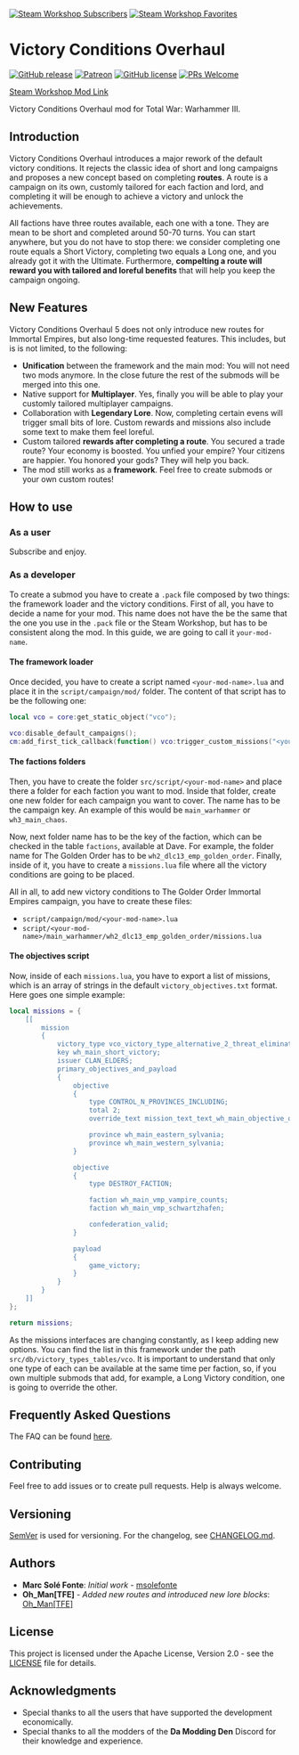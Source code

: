 [![Steam Workshop Subscribers](https://img.shields.io/endpoint?style=for-the-badge&url=https%3A%2F%2Fshieldsio-steam-workshop.jross.me%2F2858059010%2Fsubscriptions-text)](https://steamcommunity.com/sharedfiles/filedetails/?id=2858059010)
[![Steam Workshop Favorites](https://img.shields.io/endpoint?style=for-the-badge&url=https%3A%2F%2Fshieldsio-steam-workshop.jross.me%2F2858059010%2Ffavourites-text)](https://steamcommunity.com/sharedfiles/filedetails/?id=2858059010)

# Victory Conditions Overhaul

[![GitHub release](https://img.shields.io/github/release/msolefonte/vco.svg?style=flat)](https://GitHub.com/msolefonte/vco/releases/)
[![Patreon](https://img.shields.io/endpoint.svg?url=https%3A%2F%2Fshieldsio-patreon.vercel.app%2Fapi%3Fusername%3Dwolfylpdc%26type%3Dpatrons&style=flat)](https://www.patreon.com/wolfylpdc)
[![GitHub license](https://img.shields.io/github/license/msolefonte/vco?style=flat)](https://github.com/msolefonte/vco/blob/master/LICENSE)
[![PRs Welcome](https://img.shields.io/badge/PRs-welcome-brightgreen.svg?style=flat)](http://makeapullrequest.com)

[Steam Workshop Mod Link](https://steamcommunity.com/workshop/filedetails/?id=2858059010)

Victory Conditions Overhaul mod for Total War: Warhammer III.

## Introduction

Victory Conditions Overhaul introduces a major rework of the default victory conditions. It rejects the classic idea of
short and long campaigns and proposes a new concept based on completing **routes**. A route is a campaign on its own, 
customly tailored for each faction and lord, and completing it will be enough to achieve a victory and unlock the 
achievements. 

All factions have three routes available, each one with a tone. They are mean to be short and completed around 50-70
turns. You can start anywhere, but you do not have to stop there: we consider completing one route equals a Short
Victory, completing two equals a Long one, and you already got it with the Ultimate. Furthermore, **compelting a route 
will reward you with tailored and loreful benefits** that will help you keep the campaign ongoing.

## New Features

Victory Conditions Overhaul 5 does not only introduce new routes for Immortal Empires, but also long-time requested 
features. This includes, but is is not limited, to the following:

* **Unification** between the framework and the main mod: You will not need two mods anymore. In the close future the 
rest of the submods will be merged into this one.
* Native support for **Multiplayer**. Yes, finally you will be able to play your customly tailored multiplayer 
campaigns. 
* Collaboration with **Legendary Lore**. Now, completing certain evens will trigger small bits of lore. Custom rewards 
and missions also include some text to make them feel loreful.
* Custom tailored **rewards after completing a route**. You secured a trade route? Your economy is boosted. You unfied 
your empire? Your citizens are happier. You honored your gods? They will help you back.
* The mod still works as a **framework**. Feel free to create submods or your own custom routes!

## How to use

### As a user

Subscribe and enjoy.

### As a developer

To create a submod you have to create a `.pack` file composed by two things: the framework loader and the victory
conditions. First of all, you have to decide a name for your mod. This name does not have the be the same that the
one you use in the `.pack` file or the Steam Workshop, but has to be consistent along the mod. In this guide, we are
going to call it `your-mod-name`.

#### The framework loader

Once decided, you have to create a script named `<your-mod-name>.lua` and place it in the `script/campaign/mod/` folder.
The content of that script has to be the following one:

```lua
local vco = core:get_static_object("vco");

vco:disable_default_campaigns();
cm:add_first_tick_callback(function() vco:trigger_custom_missions("<your-mod-name>") end);
```

#### The factions folders

Then, you have to create the folder `src/script/<your-mod-name>` and place there a folder for each faction you want to 
mod. Inside that folder, create one new folder for each campaign you want to cover. The name has to be the campaign key.
An example of this would be `main_warhammer` or `wh3_main_chaos`.

Now, next folder name has to be the key of the faction, which can be checked in the table `factions`, available at Dave. 
For example, the folder name for The Golden Order has to be `wh2_dlc13_emp_golden_order`. Finally, inside of it, you 
have to create a `missions.lua` file where all the victory conditions are going to be placed.

All in all, to add new victory conditions to The Golder Order Immortal Empires campaign, you have to create these files:

* `script/campaign/mod/<your-mod-name>.lua`
* `script/<your-mod-name>/main_warhammer/wh2_dlc13_emp_golden_order/missions.lua`

#### The objectives script

Now, inside of each `missions.lua`, you have to export a list of missions, which is an array of strings in the default
`victory_objectives.txt` format. Here goes one simple example:

```lua
local missions = {
    [[
 		mission
		{
			victory_type vco_victory_type_alternative_2_threat_elimination;
			key wh_main_short_victory;
			issuer CLAN_ELDERS;
			primary_objectives_and_payload
			{
				objective
				{
					type CONTROL_N_PROVINCES_INCLUDING;
					total 2;
					override_text mission_text_text_wh_main_objective_override_empire_sylvania;

					province wh_main_eastern_sylvania;
					province wh_main_western_sylvania;
				}

				objective
                {
                    type DESTROY_FACTION;

                    faction wh_main_vmp_vampire_counts;
                    faction wh_main_vmp_schwartzhafen;

                    confederation_valid;
                }

				payload
				{
					game_victory;
				}
			}
		}
    ]]
};

return missions;
```

As the missions interfaces are changing constantly, as I keep adding new options. You can find the list in this 
framework under the path `src/db/victory_types_tables/vco`. It is important to understand that only one type of each
can be available at the same time per faction, so, if you own multiple submods that add, for example, a Long Victory
condition, one is going to override the other.

## Frequently Asked Questions

The FAQ can be found [here](https://www.github.com/msolefonte/tww2-vco2-framework/docs/faq.md).

## Contributing

Feel free to add issues or to create pull requests. Help is always welcome.

## Versioning

[SemVer](http://semver.org/) is used for versioning. For the changelog, see [CHANGELOG.md](CHANGELOG.md).

## Authors

* **Marc Solé Fonte**: *Initial work* - [msolefonte](https://github.com/msolefonte)
* **Oh_Man[TFE]** - *Added new routes and introduced new lore blocks*: [Oh_Man[TFE]](https://steamcommunity.com/profiles/76561197972445688/)

## License

This project is licensed under the Apache License, Version 2.0 - see the [LICENSE](LICENSE) file for details.

## Acknowledgments

* Special thanks to all the users that have supported the development economically.
* Special thanks to all the modders of the **Da Modding Den** Discord for their knowledge and experience.
